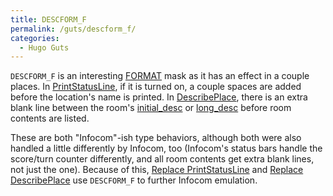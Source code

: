 ```yaml
---
title: DESCFORM_F
permalink: /guts/descform_f/
categories: 
  - Hugo Guts
---
```


`DESCFORM_F` is an interesting [FORMAT](FORMAT) mask as it
has an effect in a couple places. In
[PrintStatusLine](PrintStatusLine), if it is turned on, a
couple spaces are added before the location's name is printed. In
[DescribePlace](DescribePlace), there is an extra blank line
between the room's [initial_desc](initial_desc) or
[long_desc](long_desc) before room contents are listed.

These are both "Infocom"-ish type behaviors, although both were also
handled a little differently by Infocom, too (Infocom's status bars
handle the score/turn counter differently, and all room contents get
extra blank lines, not just the one). Because of this, [Replace
PrintStatusLine](Replace_PrintStatusLine) and [Replace
DescribePlace](Replace_DescribePlace) use `DESCFORM_F` to
further Infocom emulation.
